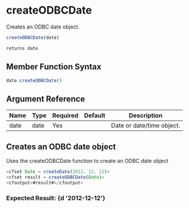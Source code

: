# createODBCDate

Creates an ODBC date object.

```javascript
createODBCDate(date)
```

```javascript
returns date
```

## Member Function Syntax

```javascript
date.createODBCDate()
```

## Argument Reference

| Name | Type | Required | Default | Description |
| --- | --- | --- | --- | --- |
| date | date | Yes |  | Date or date/time object. |

## Creates an ODBC date object

Uses the createODBCDate function to create an ODBC date object

```javascript
<cfset Date = createDate(2012, 12, 12)>
<cfset result = createODBCDate(Date)>
<cfoutput>#result#</cfoutput>
```

### Expected Result: {d '2012-12-12'}
